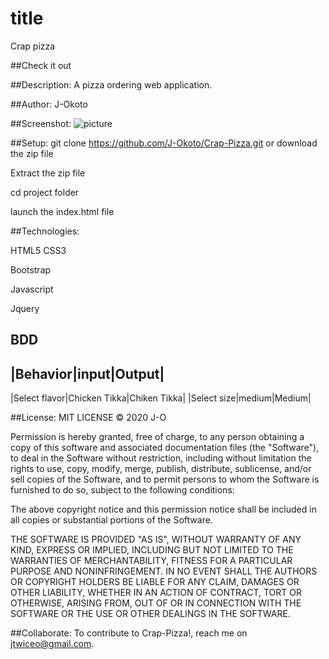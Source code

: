 # title
Crap pizza


##Check it out

##Description:
A pizza ordering web application.

##Author:
J-Okoto

##Screenshot:
![picture](/images/Screenshot.png?raw=true "Title")

##Setup:
git clone https://github.com/J-Okoto/Crap-Pizza.git or download the zip file

Extract the zip file

cd project folder

launch the index.html file

##Technologies:

HTML5
CSS3

Bootstrap

Javascript

Jquery

## BDD

|Behavior|input|Output|
-----------------------------------------
|Select flavor|Chicken Tikka|Chiken Tikka|
|Select size|medium|Medium|

##License:
MIT LICENSE © 2020 J-O


Permission is hereby granted, free of charge, to any person obtaining a copy
of this software and associated documentation files (the "Software"), to deal
in the Software without restriction, including without limitation the rights
to use, copy, modify, merge, publish, distribute, sublicense, and/or sell
copies of the Software, and to permit persons to whom the Software is
furnished to do so, subject to the following conditions:

The above copyright notice and this permission notice shall be included in all
copies or substantial portions of the Software.

THE SOFTWARE IS PROVIDED "AS IS", WITHOUT WARRANTY OF ANY KIND, EXPRESS OR
IMPLIED, INCLUDING BUT NOT LIMITED TO THE WARRANTIES OF MERCHANTABILITY,
FITNESS FOR A PARTICULAR PURPOSE AND NONINFRINGEMENT. IN NO EVENT SHALL THE
AUTHORS OR COPYRIGHT HOLDERS BE LIABLE FOR ANY CLAIM, DAMAGES OR OTHER
LIABILITY, WHETHER IN AN ACTION OF CONTRACT, TORT OR OTHERWISE, ARISING FROM,
OUT OF OR IN CONNECTION WITH THE SOFTWARE OR THE USE OR OTHER DEALINGS IN THE
SOFTWARE.

##Collaborate:
To contribute to Crap-Pizza!, reach me on jtwiceo@gmail.com.
